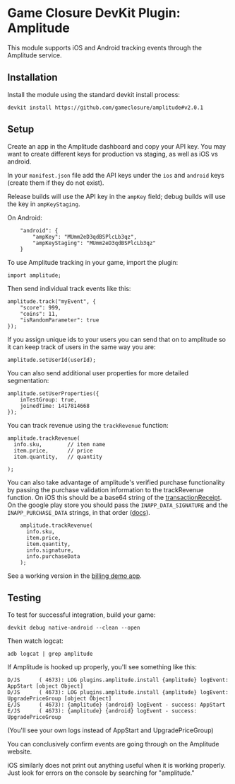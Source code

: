 # Game Closure DevKit Plugin: Amplitude

This module supports iOS and Android tracking events through the Amplitude service.

## Installation
Install the module using the standard devkit install process:

~~~
devkit install https://github.com/gameclosure/amplitude#v2.0.1
~~~

## Setup

Create an app in the Amplitude dashboard and copy your API key. You may want to
create different keys for production vs staging, as well as iOS vs android.

In your `manifest.json` file add the API keys under the `ios` and `android` keys
(create them if they do not exist).

Release builds will use the API key in the `ampKey` field; debug builds will use
the key in `ampKeyStaging`.


On Android:
~~~
    "android": {
        "ampKey": "MUmm2eD3qdBSPlcLb3qz",
        "ampKeyStaging": "MUmm2eD3qdBSPlcLb3qz"
    }
~~~




To use Amplitude tracking in your game, import the plugin:

~~~
import amplitude;
~~~

Then send individual track events like this:

~~~
amplitude.track("myEvent", {
    "score": 999,
    "coins": 11,
    "isRandomParameter": true
});
~~~


If you assign unique ids to your users you can send that on to amplitude
so it can keep track of users in the same way you are:

~~~
amplitude.setUserId(userId);
~~~

You can also send additional user properties for more detailed segmentation:
~~~
amplitude.setUserProperties({
    inTestGroup: true,
    joinedTime: 1417814668
});
~~~


You can track revenue using the `trackRevenue` function:

~~~
amplitude.trackRevenue(
  info.sku,        // item name
  item.price,      // price
  item.quantity,   // quantity

);
~~~

You can also take advantage of amplitude's verified purchase functionality
by passing the purchase validation information to the trackRevenue function.
On iOS this should be a base64 string of the
[transactionReceipt](https://developer.apple.com/library/ios/documentation/StoreKit/Reference/SKPaymentTransaction_Class/index.html#//apple_ref/occ/instp/SKPaymentTransaction/payment).
On the google play store you should pass the `INAPP_DATA_SIGNATURE` and the
`INAPP_PURCHASE_DATA` strings, in that order
([docs](http://developer.android.com/google/play/billing/billing_integrate.html#Purchase)).

~~~
    amplitude.trackRevenue(
      info.sku,
      item.price,
      item.quantity,
      info.signature,
      info.purchaseData
    );
~~~

See a working version in the [billing demo
app](https://github.com/gameclosure/demoBilling).


## Testing

To test for successful integration, build your game:

~~~
devkit debug native-android --clean --open
~~~

Then watch logcat:

~~~
adb logcat | grep amplitude
~~~

If Amplitude is hooked up properly, you'll see something like this:

~~~
D/JS      ( 4673): LOG plugins.amplitude.install {amplitude} logEvent:  AppStart [object Object]
D/JS      ( 4673): LOG plugins.amplitude.install {amplitude} logEvent:  UpgradePriceGroup [object Object]
E/JS      ( 4673): {amplitude} {android} logEvent - success: AppStart
E/JS      ( 4673): {amplitude} {android} logEvent - success: UpgradePriceGroup
~~~

(You'll see your own logs instead of AppStart and UpgradePriceGroup)

You can conclusively confirm events are going through on the Amplitude website.

iOS similarly does not print out anything useful when it is working properly. Just look for errors on the console by searching for "amplitude."
